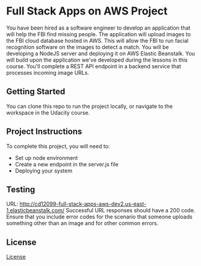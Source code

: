 # Full Stack Apps on AWS Project

You have been hired as a software engineer to develop an application that will help the FBI find missing people.  The application will upload images to the FBI cloud database hosted in AWS. This will allow the FBI to run facial recognition software on the images to detect a match. You will be developing a NodeJS server and deploying it on AWS Elastic Beanstalk. 
You will build upon the application we've developed during the lessons in this course. You'll complete a REST API endpoint in a backend service that processes incoming image URLs.

## Getting Started

You can clone this repo to run the project locally, or navigate to the workspace in the Udacity course.

## Project Instructions

To complete this project, you will need to:

* Set up node environment
* Create a new endpoint in the server.js file
* Deploying your system

## Testing
URL: http://cd12099-full-stack-apps-aws-dev2.us-east-1.elasticbeanstalk.com/
Successful URL responses should have a 200 code. Ensure that you include error codes for the scenario that someone uploads something other than an image and for other common errors.

## License

[License](LICENSE.txt)

